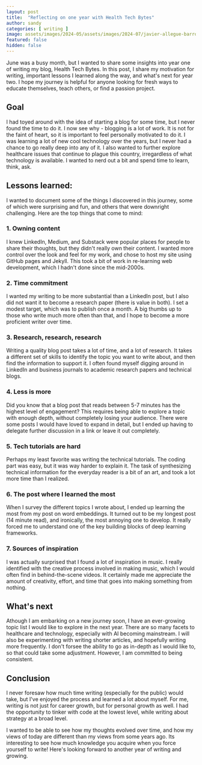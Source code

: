 ```yaml
---
layout: post
title:  "Reflecting on one year with Health Tech Bytes"
author: sandy
categories: [ writing ]
image: assets/images/2024-05/assets/images/2024-07/javier-allegue-barros-C7B-ExXpOIE-unsplash_resize.jpg
featured: false
hidden: false
---
```


June was a busy month, but I wanted to share some insights into year one of writing my blog, Health Tech Bytes.  In this post, I share my motivation for writing, important lessons I learned along the way, and what's next for year two.  I hope my journey is helpful for anyone looking for fresh ways to educate themselves, teach others, or find a passion project.

## Goal
I had toyed around with the idea of starting a blog for some time, but I never found the time to do it.  I now see why - blogging is a lot of work.  It is not for the faint of heart, so it is important to feel personally motivated to do it.  I was learning a lot of new cool technology over the years, but I never had a chance to go really deep into any of it.  I also wanted to further explore healthcare issues that continue to plague this country, irregardless of what technology is available.  I wanted to nerd out a bit and spend time to learn, think, ask.

## Lessons learned:
I wanted to document some of the things I discovered in this journey, some of which were surprising and fun, and others that were downright challenging.  Here are the top things that come to mind:

### 1. Owning content 
I knew LinkedIn, Medium, and Substack were popular places for people to share their thoughts, but they didn't really own their content.  I wanted more control over the look and feel for my work, and chose to host my site using GitHub pages and Jekyll.  This took a bit of work in re-learning web development, which I hadn't done since the mid-2000s.

### 2. Time commitment
I wanted my writing to be more substantial than a LinkedIn post, but I also did not want it to become a research paper (there is value in both).  I set a modest target, which was to publish once a month.  A big thumbs up to those who write much more often than that, and I hope to become a more proficient writer over time.

### 3. Research, research, research  
Writing a quality blog post takes a lot of time, and a lot of research.  It takes a different set of skills to identify the topic you want to write about, and then find the information to support it.  I often found myself digging around in LinkedIn and business journals to academic research papers and technical blogs.  

### 4. Less is more  
Did you know that a blog post that reads between 5-7 minutes has the highest level of engagement?  This requires being able to explore a topic with enough depth, without completely losing your audience.  There were some posts I would have loved to expand in detail, but I ended up having to delegate further discussion in a link or leave it out completely. 

### 5. Tech tutorials are hard
Perhaps my least favorite was writing the technical tutorials.  The coding part was easy, but it was way harder to explain it.  The task of synthesizing technical information for the everyday reader is a bit of an art, and took a lot more time than I realized.

### 6. The post where I learned the most
When I survey the different topics I wrote about, I ended up learning the most from my post on word embeddings.  It turned out to be my longest post (14 minute read), and ironically, the most annoying one to develop.  It really forced me to understand one of the key building blocks of deep learning frameworks.

### 7. Sources of inspiration  
I was actually surprised that I found a lot of inspiration in music.  I really identified with the creative process involved in making music, which I would often find in behind-the-scene videos.  It certainly made me appreciate the amount of creativity, effort, and time that goes into making something from nothing. 

## What's next
Athough I am embarking on a new journey soon, I have an ever-growing topic list I would like to explore in the next year.  There are so many facets to healthcare and technology, especially with AI becoming mainstream.  I will also be experimenting with writing shorter articles, and hopefully writing more frequently.  I don't forsee the ability to go as in-depth as I would like to, so that could take some adjustment.  However, I am committed to being consistent.

## Conclusion
I never foresaw how much time writing (especially for the public) would take, but I've enjoyed the process and learned a lot about myself.  For me, writing is not just for career growth, but for personal growth as well.  I had the opportunity to tinker with code at the lowest level, while writing about strategy at a broad level.  


I wanted to be able to see how my thoughts evolved over time, and how my views of today are different than my views from some years ago.  Its interesting to see how much knowledge you acquire when you force yourself to write!  Here's looking forward to another year of writing and growing.